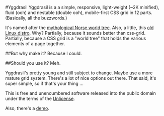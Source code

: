 #Yggdrasil
Yggdrasil is a a simple, responsive, light-weight (~2K minified), fluid (ooh) 
and nestable (double ooh), mobile-first CSS grid in 12 parts. 
(Basically, all the buzzwords.)

It's named after the [mythological Norse world tree](https://en.wikipedia.org/wiki/Yggdrasil). 
Also, a little, this [old Linux distro](https://en.wikipedia.org/wiki/Yggdrasil_Linux/GNU/X).
Why? Partially, because it sounds better than css-grid. Partially,
because a CSS grid is a "world tree" that holds the various elements of
a page together.

##But why make it?
Because I could.

##Should you use it?
Meh. 

Yggdrasil's pretty young and still subject to change. Maybe use a more 
mature grid system. There's a lot of nice options out there. That said,
it's super simple, so if that's your thing ...
  
This is free and unencumbered software released into the public domain
under the terms of the [Unlicense](http://unlicense.org).

Also, there's a [demo](http://www.sometimes-i.com/code/yggdrasil/demo.html).
